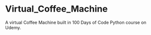 # Virtual_Coffee_Machine
A virtual Coffee Machine built in 100 Days of Code Python course on Udemy.
